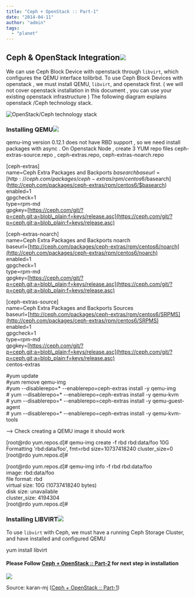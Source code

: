 ```yaml
---
title: "Ceph + OpenStack :: Part-1"
date: "2014-04-11"
author: "admin"
tags: 
  - "planet"
---
```


##   

## Ceph & OpenStack Integration[![](images/pencil.png)](https://wiki.csc.fi/wiki/CloudComputing/CEPHStorage# "Ceph   OpenStack Integration")

We can use Ceph Block Device with openstack through `libvirt`, which configures the QEMU interface tolibrbd. To use Ceph Block Devices with openstack , we must install QEMU, `libvirt`, and openstack  first. ( we will not cover openstack installation in this document , you can use your existing openstack infrastructure ) The following diagram explains openstack  /Ceph technology stack.  

![OpenStack/Ceph technology stack](images/ditaa-e4a4957f90e4d8ebac2608e1544c34bf784cfdfb.png "OpenStack/Ceph technology stack")  

### [](https://draft.blogger.com/blogger.g?blogID=6067449713794600812)Installing QEMU[![](images/pencil.png)](https://wiki.csc.fi/wiki/CloudComputing/CEPHStorage# "Installing QEMU")

  

qemu-img version 0.12.1 does not have RBD support , so we need install packages with async . On Openstack Node , create 3 YUM repo files ceph-extras-source.repo , ceph-extras.repo, ceph-extras-noarch.repo  

 \[ceph-extras\]  
  name=Ceph Extra Packages and Backports $basearch  
  baseurl=[http://ceph.com/packages/ceph-extras/rpm/centos6/$basearch](http://ceph.com/packages/ceph-extras/rpm/centos6/$basearch)  
  enabled=1  
  gpgcheck=1  
  type=rpm-md  
  gpgkey=[https://ceph.com/git/?p=ceph.git;a=blob\_plain;f=keys/release.asc](https://ceph.com/git/?p=ceph.git;a=blob_plain;f=keys/release.asc)

 \[ceph-extras-noarch\]  
  name=Ceph Extra Packages and Backports noarch  
  baseurl=[http://ceph.com/packages/ceph-extras/rpm/centos6/noarch](http://ceph.com/packages/ceph-extras/rpm/centos6/noarch)  
  enabled=1  
  gpgcheck=1  
  type=rpm-md  
  gpgkey=[https://ceph.com/git/?p=ceph.git;a=blob\_plain;f=keys/release.asc](https://ceph.com/git/?p=ceph.git;a=blob_plain;f=keys/release.asc)

 \[ceph-extras-source\]  
 name=Ceph Extra Packages and Backports Sources  
 baseurl=[http://ceph.com/packages/ceph-extras/rpm/centos6/SRPMS](http://ceph.com/packages/ceph-extras/rpm/centos6/SRPMS)  
 enabled=1  
 gpgcheck=1  
 type=rpm-md  
 gpgkey=[https://ceph.com/git/?p=ceph.git;a=blob\_plain;f=keys/release.asc](https://ceph.com/git/?p=ceph.git;a=blob_plain;f=keys/release.asc)  
 centos-extras

#yum update  
#yum remove qemu-img  
#yum --disablerepo=\* --enablerepo=ceph-extras install -y qemu-img  
\# yum --disablerepo=\* --enablerepo=ceph-extras install -y qemu-kvm  
\# yum --disablerepo=\* --enablerepo=ceph-extras install -y qemu-guest-agent  
\# yum --disablerepo=\* --enablerepo=ceph-extras install -y qemu-kvm-tools  
  
\--> Check creating a QEMU image it should work  
  
\[root@rdo yum.repos.d\]# qemu-img create -f rbd rbd:data/foo 10G  
Formatting 'rbd:data/foo', fmt=rbd size=10737418240 cluster\_size=0  
\[root@rdo yum.repos.d\]#  
  
\[root@rdo yum.repos.d\]# qemu-img info -f rbd rbd:data/foo  
image: rbd:data/foo  
file format: rbd  
virtual size: 10G (10737418240 bytes)  
disk size: unavailable  
cluster\_size: 4194304  
\[root@rdo yum.repos.d\]#  

### [](https://draft.blogger.com/blogger.g?blogID=6067449713794600812)Installing LIBVIRT[![](images/pencil.png)](https://wiki.csc.fi/wiki/CloudComputing/CEPHStorage# "Installing LIBVIRT")

  

To use `libvirt` with Ceph, we must have a running Ceph Storage Cluster, and have installed and configured QEMU  

yum install libvirt

#### Please Follow [Ceph + OpenStack :: Part-2](http://karan-mj.blogspot.fi/2013/12/ceph-openstack-part-2.html) for next step in installation

  

![](http://feeds.feedburner.com/~r/CephStorageNextBigThing/~4/fMBog5EFhcM)

Source: karan-mj ([Ceph + OpenStack :: Part-1](http://feedproxy.google.com/~r/CephStorageNextBigThing/~3/fMBog5EFhcM/ceph-openstack-part-1.html))
